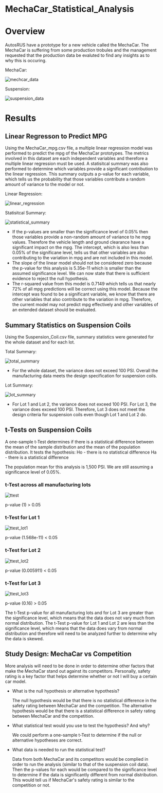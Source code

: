 # MechaCar_Statistical_Analysis

# Overview
AutosRUS have a prototype for a new vehicle called the MechaCar. The MechaCar is suffering from some production trobules and the management requested that the production data be evaluted to find any insights as to why this is occuring. 

MechaCar:

![mechcar_data](https://user-images.githubusercontent.com/71397190/106395905-6db42c00-63ca-11eb-87c3-adf135963ce3.PNG)

Suspension:

![suspension_data](https://user-images.githubusercontent.com/71397190/106395907-6db42c00-63ca-11eb-9d0d-431b061c0208.PNG)

# Results
## Linear Regresson to Predict MPG
Using the MechaCar_mpg.csv file, a multiple linear regression model was performed to predict the mpg of the MechaCar prototypes. The metrics involved in this dataset are each independent variables and therefore a multiple linear regression must be used.
A statisitcal summary was also performed to determine which variables provide a significant contribution to the linear regression. This summary outputs a p-value for each variable, which tells us the probability that those variables contribute a random amount of variance to the model or not.

Linear Regression:

![linear_regression](https://user-images.githubusercontent.com/71397190/106395903-6d1b9580-63ca-11eb-9fcd-535071b49561.PNG)

Statisitcal Summary:

![statistical_summary](https://user-images.githubusercontent.com/71397190/106395906-6db42c00-63ca-11eb-9207-ff4cc63eebeb.PNG)

- If the p-values are smaller than the significance level of 0.05% then those variables provide a non-random amount of variance to he mpg values. Therefore the vehicle length and ground clearance have a significant impact on the mpg. The intercept, which is also less than 0.05% of the significane level, tells us that other variables are also contributing to the variation in mpg and are not included in this model.
- The slope of the linear model should not be considered zero because the p-value for this analysis is 5.35e-11 which is smaller than the assumed significance level. We can now state that there is sufficient evidence to reject the null hypothesis.
- The r-squared value from this model is 0.7149 which tells us that nearly 72% of all mpg predictions will be correct using this model. Because the intercept was found to be a significant variable, we know that there are other variables that also contribute to the variation in mpg. Therefore, the current model may not predict mpg effectively and other variables of an extended dataset should be evaluated.

## Summary Statistics on Suspension Coils
Using the Suspension_Coil.csv file, summary statistics were generated for the whole dataset and for each lot.

Total Summary:

![total_summary](https://user-images.githubusercontent.com/71397190/106395908-6db42c00-63ca-11eb-833a-697219547da2.PNG)

- For the whole dataset, the variance does not exceed 100 PSI. Overall the manufacturing data meets the design specification for suspension coils.

Lot Summary:

![lot_summary](https://user-images.githubusercontent.com/71397190/106395904-6d1b9580-63ca-11eb-86cb-6dc934b51b5c.PNG)

- For Lot 1 and Lot 2, the variance does not exceed 100 PSI. For Lot 3, the variance does exceed 100 PSI. Therefore, Lot 3 does not meet the design criteria for suspension coils even though Lot 1 and Lot 2 do.

## t-Tests on Suspension Coils
A one-sample t-Test determines if there is a statistical difference between the mean of the sample distribution and the mean of the population distribution. It tests the hypothesis:
Ho - there is no statistical difference
Ha - there is a statistical difference

The population mean for this analysis is 1,500 PSI. We are still assuming a significance level of 0.05%.


### t-Test across all manufacturing lots

![ttest](https://user-images.githubusercontent.com/71397190/106395909-6db42c00-63ca-11eb-8b12-ca4bf1697394.PNG)

 p-value (1) > 0.05

### t-Test for Lot 1

![ttest_lot1](https://user-images.githubusercontent.com/71397190/106395910-6db42c00-63ca-11eb-8ed5-8b40c9610328.PNG)

p-value (1.568e-11) < 0.05

### t-Test for Lot 2

![ttest_lot2](https://user-images.githubusercontent.com/71397190/106395911-6e4cc280-63ca-11eb-9d3d-f478fdcaa964.PNG)

p-value (0.005911) < 0.05

### t-Test for Lot 3

![ttest_lot3](https://user-images.githubusercontent.com/71397190/106395912-6e4cc280-63ca-11eb-9864-10f02a21ce5f.PNG)

p-value (0.16) > 0.05

The t-Test p-value for all manufacturing lots and for Lot 3 are greater than the significance level, which means that the data does not vary much from normal distribution.
The t-Test p-value for Lot 1 and Lot 2 are  less than the significance level, which means that the data does vary from normal distribution and therefore will need to be analyzed further to determine why the data is skewed.

## Study Design: MechaCar vs Competition
More analysis will need to be done in order to determine other factors that make the MechaCar stand out against its competitors. Personally, safety rating is a key factor that helps determine whether or not I will buy a certain car model.

- What is the null hypothesis or alternative hypothesis?

  The null hypothesis would be that there is no statistical difference in the safety rating between MechaCar and the competition. The alternative hypothesis would be that there   is a statistical difference in safety rating between MechaCar and the competition.

- What statistical test would you use to test the hypothesis? And why?

  We could perform a one-sample t-Test to determine if the null or alternative hypotheses are correct.

- What data is needed to run the statistical test?

  Data from both MechaCar and its competitors would be complied in order to run the analysis (similar to that of the suspension coil data). Then the p-values for each would be     compared to the significance level to determine if the data is significantly different from normal distribution. This would tell us if MechaCar's safety rating is similar to     the competition or not.
